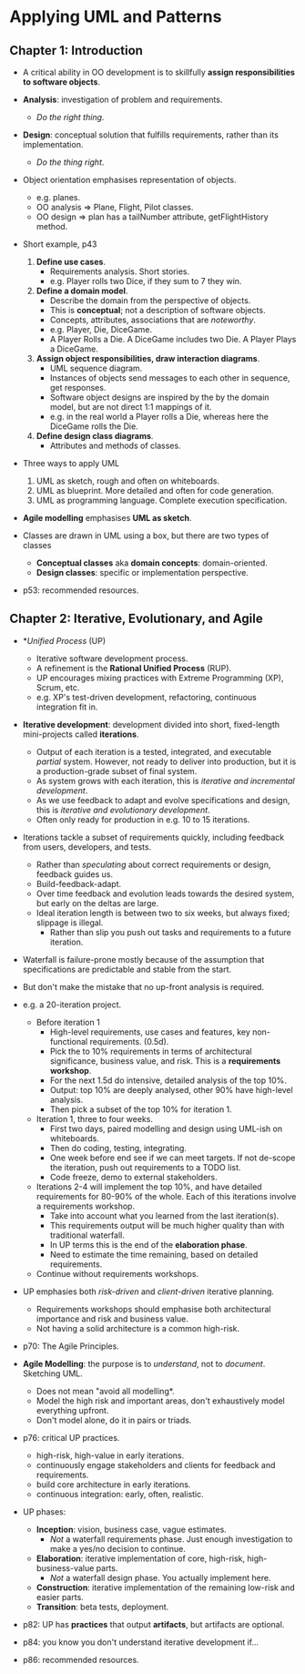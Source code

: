 # Applying UML and Patterns

## Chapter 1: Introduction

-	A critical ability in OO development is to skillfully **assign responsibilities to software objects**.
-	**Analysis**: investigation of problem and requirements.
	-	*Do the right thing*.
-	**Design**: conceptual solution that fulfills requirements, rather than its implementation.
	-	*Do the thing right*.

-	Object orientation emphasises representation of objects.
	-	e.g. planes.
	-	OO analysis => Plane, Flight, Pilot classes.
	-	OO design => plan has a tailNumber attribute, getFlightHistory method.

-	Short example, p43
	1.	**Define use cases**.
		-	Requirements analysis. Short stories.
		-	e.g. Player rolls two Dice, if they sum to 7 they win.
	2.	**Define a domain model**.
		-	Describe the domain from the perspective of objects.
		-	This is **conceptual**; not a description of software objects.
		-	Concepts, attributes, associations that are *noteworthy*.
		-	e.g. Player, Die, DiceGame.
		-	A Player Rolls a Die. A DiceGame includes two Die. A Player Plays a DiceGame.
	3.	**Assign object responsibilities, draw interaction diagrams**.
		-	UML sequence diagram.
		-	Instances of objects send messages to each other in sequence, get responses.
		-	Software object designs are inspired by the by the domain model, but are not direct 1:1 mappings of it.
		-	e.g. in the real world a Player rolls a Die, whereas here the DiceGame rolls the Die.
	4.	**Define design class diagrams**.
		-	Attributes and methods of classes.

-	Three ways to apply UML
	1.	UML as sketch, rough and often on whiteboards.
	2.	UML as blueprint. More detailed and often for code generation.
	3.	UML as programming language. Complete execution specification.

-	**Agile modelling** emphasises **UML as sketch**.

-	Classes are drawn in UML using a box, but there are two types of classes
	-	**Conceptual classes** aka **domain concepts**: domain-oriented.
	-	**Design classes**: specific or implementation perspective.

-	p53: recommended resources.

## Chapter 2: Iterative, Evolutionary, and Agile

-	**Unified Process* (UP)
	-	Iterative software development process.
	-	A refinement is the **Rational Unified Process** (RUP).
	-	UP encourages mixing practices with Extreme Programming (XP), Scrum, etc.
	-	e.g. XP's test-driven development, refactoring, continuous integration fit in.

-	**Iterative development**: development divided into short, fixed-length mini-projects called **iterations**.
	-	Output of each iteration is a tested, integrated, and executable *partial* system. However, not ready to deliver into production, but it is a production-grade subset of final system.
	-	As system grows with each iteration, this is *iterative and incremental development*.
	-	As we use feedback to adapt and evolve specifications and design, this is *iterative and evolutionary development*.
	-	Often only ready for production in e.g. 10 to 15 iterations.

-	Iterations tackle a subset of requirements quickly, including feedback from users, developers, and tests.
	-	Rather than *speculating* about correct requirements or design, feedback guides us.
	-	Build-feedback-adapt.
	-	Over time feedback and evolution leads towards the desired system, but early on the deltas are large.
	-	Ideal iteration length is between two to six weeks, but always fixed; slippage is illegal.
		-	Rather than slip you push out tasks and requirements to a future iteration.

-	Waterfall is failure-prone mostly because of the assumption that specifications are predictable and stable from the start.
-	But don't make the mistake that no up-front analysis is required.

-	e.g. a 20-iteration project.
	-	Before iteration 1
		-	High-level requirements, use cases and features, key non-functional requirements. (0.5d).
		-	Pick the to 10% requirements in terms of architectural significance, business value, and risk. This is a **requirements workshop**.
		-	For the next 1.5d do intensive, detailed analysis of the top 10%.
		-	Output: top 10% are deeply analysed, other 90% have high-level analysis.
		-	Then pick a subset of the top 10% for iteration 1.
	-	Iteration 1, three to four weeks.
		-	First two days, paired modelling and design using UML-ish on whiteboards.
		-	Then do coding, testing, integrating.
		-	One week before end see if we can meet targets. If not de-scope the iteration, push out requirements to a TODO list.
		-	Code freeze, demo to external stakeholders.
	-	Iterations 2-4 will implement the top 10%, and have detailed requirements for 80-90% of the whole. Each of this iterations involve a requirements workshop.
		-	Take into account what you learned from the last iteration(s).
		-	This requirements output will be much higher quality than with traditional waterfall.
		-	In UP terms this is the end of the **elaboration phase**.
		-	Need to estimate the time remaining, based on detailed requirements.
	-	Continue without requirements workshops.

-	UP emphasies both *risk-driven* and *client-driven* iterative planning.
	-	Requirements workshops should emphasise both architectural importance and risk and business value.
	-	Not having a solid architecture is a common high-risk.

-	p70: The Agile Principles.

-	**Agile Modelling**: the purpose is to *understand*, not to *document*. Sketching UML.
	-	Does not mean "avoid all modelling*.
	-	Model the high risk and important areas, don't exhaustively model everything upfront.
	-	Don't model alone, do it in pairs or triads.

-	p76: critical UP practices.
	-	high-risk, high-value in early iterations.
	-	continuously engage stakeholders and clients for feedback and requirements.
	-	build core architecture in early iterations.
	-	continuous integration: early, often, realistic.

-	UP phases:
	-	**Inception**: vision, business case, vague estimates.
		-	*Not* a waterfall requirements phase. Just enough investigation to make a yes/no decision to continue.
	-	**Elaboration**: iterative implementation of core, high-risk, high-business-value parts.
		-	*Not* a waterfall design phase. You actually implement here.
	-	**Construction**: iterative implementation of the remaining low-risk and easier parts.
	-	**Transition**: beta tests, deployment.

-	p82: UP has **practices** that output **artifacts**, but artifacts are optional.
-	p84: you know you don't understand iterative development if...
-	p86: recommended resources.